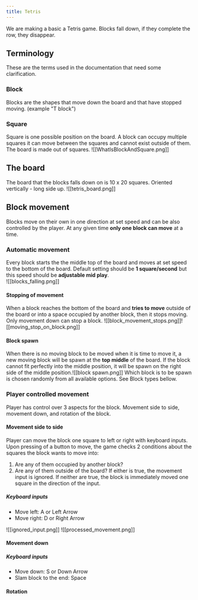 ```yaml
---
title: Tetris
---
```

We are making a basic a Tetris game. Blocks fall down, if they complete the row, they disappear. 

## Terminology
These are the terms used in the documentation that need some clarification.
### Block 
Blocks are the shapes that move down the board and that have stopped moving. (example "T block")

### Square 
Square is one possible position on the board. A block can occupy multiple squares it can move between the squares and cannot exist outside of them. The board is made out of squares. 
![[WhatIsBlockAndSquare.png]]
## The board
The board that the blocks falls down on is 10 x 20 squares. Oriented vertically - long side up. 
![[tetris_board.png]]

## Block movement
Blocks move on their own in one direction at set speed and can be also controlled by the player. At any given time **only one block can move** at a time. 

### Automatic movement
Every block starts the the middle top of the board and moves at set speed to the bottom of the board. Default setting should be **1 square/second** but this speed should be **adjustable mid play**.   
![[blocks_falling.png]]

#### Stopping of movement
When a block reaches the bottom of the board and **tries to move** outside of the board or into a space occupied by another block, then it stops moving. Only movement down can stop a block.
![[block_movement_stops.png]]![[moving_stop_on_block.png]]

#### Block spawn
When there is no moving block to be moved when it is time to move it, a new moving block will be spawn at the **top middle** of the board. If the block cannot fit perfectly into the middle position, it will be spawn on the right side of the middle position.![[block spawn.png]]
Which block is to be spawn is chosen randomly from all available options. See Block types bellow. 

### Player controlled movement
Player has control over 3 aspects for the block. Movement side to side, movement down, and rotation of the block.

#### Movement side to side
Player can move the block one square to left or right with keyboard inputs. Upon pressing of a button to move, the game checks 2 conditions about the squares the block wants to move into:
1. Are any of them occupied by another block?
2. Are any of them outside of the board?
If either is true, the movement input is ignored. If neither are true, the block is immediately moved one square in the direction of the input. 
##### Keyboard inputs
- Move left: A or Left Arrow
- Move right: D or Right Arrow

![[ignored_input.png]]
![[processed_movement.png]]
#### Movement down

##### Keyboard inputs
- Move down: S or Down Arrow
- Slam block to the end: Space  

#### Rotation
